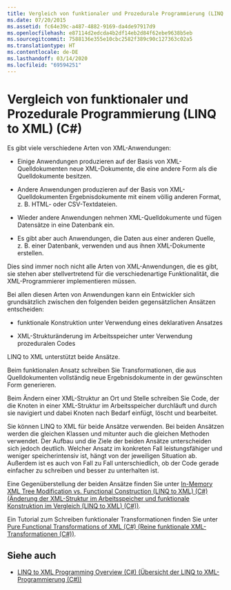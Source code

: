 ```yaml
---
title: Vergleich von funktionaler und Prozedurale Programmierung (LINQ to XML) (C#)
ms.date: 07/20/2015
ms.assetid: fc64e39c-a487-4882-9169-da4de97917d9
ms.openlocfilehash: e87114d2edcda4b2df14eb2d84f62ebe9638b5eb
ms.sourcegitcommit: 7588136e355e10cbc2582f389c90c127363c02a5
ms.translationtype: HT
ms.contentlocale: de-DE
ms.lasthandoff: 03/14/2020
ms.locfileid: "69594251"
---
```

# <a name="functional-vs-procedural-programming-linq-to-xml-c"></a>Vergleich von funktionaler und Prozedurale Programmierung (LINQ to XML) (C#)
Es gibt viele verschiedene Arten von XML-Anwendungen:  
  
- Einige Anwendungen produzieren auf der Basis von XML-Quelldokumenten neue XML-Dokumente, die eine andere Form als die Quelldokumente besitzen.  
  
- Andere Anwendungen produzieren auf der Basis von XML-Quelldokumenten Ergebnisdokumente mit einem völlig anderen Format, z. B. HTML- oder CSV-Textdateien.  
  
- Wieder andere Anwendungen nehmen XML-Quelldokumente und fügen Datensätze in eine Datenbank ein.  
  
- Es gibt aber auch Anwendungen, die Daten aus einer anderen Quelle, z. B. einer Datenbank, verwenden und aus ihnen XML-Dokumente erstellen.  
  
 Dies sind immer noch nicht alle Arten von XML-Anwendungen, die es gibt, sie stehen aber stellvertretend für die verschiedenartige Funktionalität, die XML-Programmierer implementieren müssen.  
  
 Bei allen diesen Arten von Anwendungen kann ein Entwickler sich grundsätzlich zwischen den folgenden beiden gegensätzlichen Ansätzen entscheiden:  
  
- funktionale Konstruktion unter Verwendung eines deklarativen Ansatzes  
  
- XML-Strukturänderung im Arbeitsspeicher unter Verwendung prozeduralen Codes  
  
 LINQ to XML unterstützt beide Ansätze.  
  
 Beim funktionalen Ansatz schreiben Sie Transformationen, die aus Quelldokumenten vollständig neue Ergebnisdokumente in der gewünschten Form generieren.  
  
 Beim Ändern einer XML-Struktur an Ort und Stelle schreiben Sie Code, der die Knoten in einer XML-Struktur im Arbeitsspeicher durchläuft und durch sie navigiert und dabei Knoten nach Bedarf einfügt, löscht und bearbeitet.  
  
 Sie können LINQ to XML für beide Ansätze verwenden. Bei beiden Ansätzen werden die gleichen Klassen und mitunter auch die gleichen Methoden verwendet. Der Aufbau und die Ziele der beiden Ansätze unterscheiden sich jedoch deutlich. Welcher Ansatz im konkreten Fall leistungsfähiger und weniger speicherintensiv ist, hängt von der jeweiligen Situation ab. Außerdem ist es auch von Fall zu Fall unterschiedlich, ob der Code gerade einfacher zu schreiben und besser zu unterhalten ist.  
  
 Eine Gegenüberstellung der beiden Ansätze finden Sie unter [In-Memory XML Tree Modification vs. Functional Construction (LINQ to XML) (C#) (Änderung der XML-Struktur im Arbeitsspeicher und funktionale Konstruktion im Vergleich (LINQ to XML) (C#))](./in-memory-xml-tree-modification-vs-functional-construction-linq-to-xml.md).  
  
 Ein Tutorial zum Schreiben funktionaler Transformationen finden Sie unter [Pure Functional Transformations of XML (C#) (Reine funktionale XML-Transformationen (C#))](./introduction-to-pure-functional-transformations.md).  
  
## <a name="see-also"></a>Siehe auch

- [LINQ to XML Programming Overview (C#) (Übersicht der LINQ to XML-Programmierung (C#))](./linq-to-xml-overview.md)

